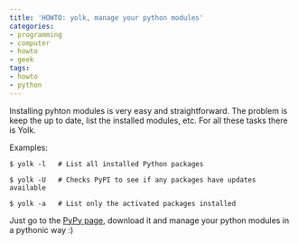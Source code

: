```yaml
---
title: 'HOWTO: yolk, manage your python modules'
categories:
- programming
- computer
- howto
- geek
tags:
- howto
- python
---
```

Installing pyhton modules is very easy and straightforward. The problem is
keep the up to date, list the installed modules, etc. For all these tasks
there is Yolk.

Examples:

    
    
    $ yolk -l   # List all installed Python packages  
    
    $ yolk -U   # Checks PyPI to see if any packages have updates available  
    
    $ yolk -a   # List only the activated packages installed

  
Just go to the [PyPy page](http://pypi.python.org/pypi/yolk/0.4.3), download
it and manage your python modules in a pythonic way :)

